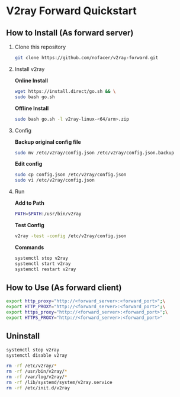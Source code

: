 # V2ray Forward Quickstart

## How to Install (As forward server)

1. Clone this repository

   ```bash
   git clone https://github.com/nofacer/v2ray-forward.git
   ```

2. Install v2ray

   **Online Install**

   ```bash
   wget https://install.direct/go.sh && \
   sudo bash go.sh
   ```

   **Offline Install**

   ```bash
   sudo bash go.sh -l v2ray-linux-<64/arm>.zip
   ```

3. Config

   **Backup original config file**

   ```bash
   sudo mv /etc/v2ray/config.json /etc/v2ray/config.json.backup
   ```

   **Edit config**

   ```bash
   sudo cp config.json /etc/v2ray/config.json
   sudo vi /etc/v2ray/config.json
   ```

4. Run

   **Add to Path**

   ```bash
   PATH=$PATH:/usr/bin/v2ray
   ```

   **Test Config**

   ```bash
   v2ray -test -config /etc/v2ray/config.json
   ```

   **Commands**

   ```bash
   systemctl stop v2ray
   systemctl start v2ray
   systemctl restart v2ray
   ```

## How to Use (As forward client)

```bash
export http_proxy="http://<forward_server>:<forward_port>";\
export HTTP_PROXY="http://<forward_server>:<forward_port>";\
export https_proxy="http://<forward_server>:<forward_port>";\
export HTTPS_PROXY="http://<forward_server>:<forward_port>"
```

## Uninstall

```bash
systemctl stop v2ray
systemctl disable v2ray

rm -rf /etc/v2ray/*
rm -rf /usr/bin/v2ray/*
rm -rf /var/log/v2ray/*
rm -rf /lib/systemd/system/v2ray.service
rm -rf /etc/init.d/v2ray
```
